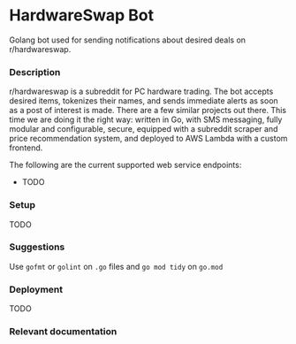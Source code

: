 # HardwareSwap Bot

Golang bot used for sending notifications about desired deals on r/hardwareswap.

### Description

r/hardwareswap is a subreddit for PC hardware trading. The bot accepts desired items, tokenizes their names, and sends immediate alerts as soon as a post of interest is made. There are a few similar projects out there. This time we are doing it the right way: written in Go, with SMS messaging, fully modular and configurable, secure, equipped with a subreddit scraper and price recommendation system, and deployed to AWS Lambda with a custom frontend. 

The following are the current supported web service endpoints:
- TODO

### Setup
TODO

### Suggestions
Use `gofmt` or `golint` on `.go` files and `go mod tidy` on `go.mod`

### Deployment
TODO

### Relevant documentation

